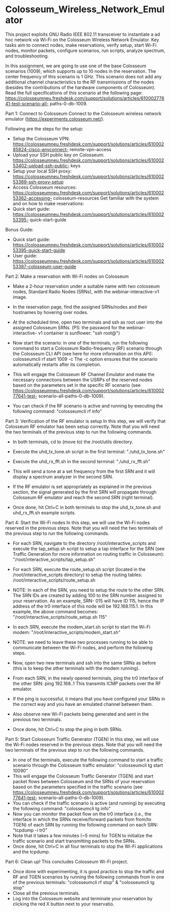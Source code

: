 # Colosseum_Wireless_Network_Emulator
This project exploits GNU Radio IEEE 802.11 transceiver to instantiate a ad hoc network via Wi-Fi on the Colosseum Wireless Network Emulator. Key tasks aim to connect nodes, make reservations, verify setup, start Wi-Fi nodes, monitor packets, configure scenarios, run scripts, analyze spectrum, and troubleshooting.

In this assignment, we are going to use one of the base Colosseum scenarios (1009), which supports up to 10 nodes in the reservation. The center frequency of this scenario is 1 GHz. This scenario does not add any additional channel characteristics to the RF transmissions of the nodes (besides the contributions of the hardware components of Colosseum). Read the full specifications of this scenario at the following page: https://colosseumneu.freshdesk.com/support/solutions/articles/61000277641-test-scenario-all- paths-0-db-1009.

Part 1: Connect to Colosseum Connect to the Colosseum wireless network emulator (https://experiments.colosseum.net/).

Following are the steps for the setup:

- Setup the Colosseum VPN: https://colosseumneu.freshdesk.com/support/solutions/articles/61000285824-cisco-anyconnect- remote-vpn-access
- Upload your SSH public key on Colosseum: https://colosseumneu.freshdesk.com/support/solutions/articles/61000253402-upload-ssh-public- keys
- Setup your local SSH proxy: https://colosseumneu.freshdesk.com/support/solutions/articles/61000253369-ssh-proxy-setup
- Access Colosseum resources: https://colosseumneu.freshdesk.com/support/solutions/articles/61000253362-accessing- colosseum-resources Get familiar with the system and on how to make reservations:
- Quick start guide: https://colosseumneu.freshdesk.com/support/solutions/articles/61000253395- quick-start-guide

Bonus Guide: 
- Quick start guide: https://colosseumneu.freshdesk.com/support/solutions/articles/61000253395-quick-start-guide
- User guide: https://colosseumneu.freshdesk.com/support/solutions/articles/61000253387-colosseum-user-guide
  
Part 2: Make a reservation with Wi-Fi nodes on Colosseum

- Make a 2-hour reservation under a suitable name with two colosseum nodes, Standard Radio Nodes (SRNs), with the webinar-interactive-v1 image.
- In the reservation page, find the assigned SRNs/nodes and their hostnames by hovering over nodes.
- At the scheduled time, open two terminals and ssh as root user into the assigned Colosseum SRNs. (PS: the password for the webinar-interactive- v1 container is sunflower: "ssh root@")

- Now start the scenario: in one of the terminals, run the following command to start a Colosseum Radio-frequency (RF) scenario through the Colosseum CLI API (see here for more information on this API): colosseumcli rf start 1009 -c The -c option ensures that the scenario automatically restarts after its completion.
- This will engage the Colosseum RF Channel Emulator and make the necessary connections between the USRPs of the reserved nodes based on the parameters set in the specific RF scenario (see https://colosseumneu.freshdesk.com/support/solutions/articles/61000277641-test- scenario-all-paths-0-db-1009).

- You can check if the RF scenario is active and running by executing the following command: "colosseumcli rf info"

Part 3: Verification of the RF emulator is setup 
In this step, we will verify that Colosseum RF emulator has been setup correctly. Note that you will need the two terminals of the previous step to run the following commands.

- In both terminals, cd to (move to) the /root/utils directory.
- Execute the uhd_tx_tone.sh script in the first terminal: "./uhd_tx_tone.sh"
- Execute the uhd_rx_fft.sh in the second terminal: "./uhd_rx_fft.sh"
- This will send a tone at a set frequency from the first SRN and it will display a spectrum analyzer in the second SRN.
- If the RF emulator is set appropriately as explained in the previous section, the signal generated by the first SRN will propagate through Colosseum RF emulator and reach the second SRN (right terminal).
  
- Once done, hit Ctrl+C in both terminals to stop the uhd_tx_tone.sh and uhd_rx_fft.sh example scripts.

Part 4: Start the Wi-Fi nodes 
In this step, we will use the Wi-Fi nodes reserved in the previous steps. Note that you will need the two terminals of the previous step to run the following commands.

- For each SRN, navigate to the directory /root/interactive_scripts and execute the tap_setup.sh script to setup a tap interface for the SRN (see Traffic Generation for more information on routing traffic in Colosseum): "/root/interactive_scripts/tap_setup.sh"
- For each SRN, execute the route_setup.sh script (located in the /root/interactive_scripts directory) to setup the routing tables: /root/interactive_scripts/route_setup.sh
- NOTE: In each of the SRN, you need to setup the route to the other SRN. The SRN IDs are created by adding 100 to the SRN number assigned to your reservation. As an example, SRN- 015 will have ID 115, hence the IP address of the tr0 interface of this node will be 192.168.115.1. In this example, the above command becomes: "/root/interactive_scripts/route_setup.sh 115"
- In each SRN, execute the modem_start.sh script to start the Wi-Fi modem: "/root/interactive_scripts/modem_start.sh"
- NOTE: we need to leave these two processes running to be able to communicate between the Wi-Fi nodes, and perform the following steps.

- Now, open two new terminals and ssh into the same SRNs as before (this is to keep the other terminals with the modem running).
- From each SRN, in the newly opened terminals, ping the tr0 interface of the other SRN: ping 192.168..1 This transmits ICMP packets over the RF emulator.
- If the ping is successful, it means that you have configured your SRNs in the correct way and you have an emulated channel between them.
- Also observe new Wi-Fi packets being generated and sent in the previous two terminals.
- Once done, hit Ctrl+C to stop the ping in both SRNs.

Part 5: Start Colosseum Traffic Generator (TGEN) 
In this step, we will use the Wi-Fi nodes reserved in the previous steps. Note that you will need the two terminals of the previous step to run the following commands.

- In one of the terminals, execute the following command to start a traffic scenario through the Colosseum traffic emulator: "colosseumcli tg start 10090"
- This will engage the Colosseum Traffic Generator (TGEN) and start packet flows between Colosseum and the SRNs of your reservation based on the parameters specified in the traffic scenario (see https://colosseumneu.freshdesk.com/support/solutions/articles/61000277641-test- scenario-all-paths-0-db-1009).
- You can check if the traffic scenario is active (and running) by executing the following command: "colosseumcli tg info"
- Now you can monitor the packet flow on the tr0 interface (i.e., the interface in which the SRNs receive/forward packets from from/to TGEN) of each SRN by running the following command on each SRN: "tcpdump -i tr0"
- Note that it takes a few minutes (~5 mins) for TGEN to initialize the traffic scenario and start transmitting packets to the SRNs.
- Once done, hit Ctrl+C in all four terminals to stop the Wi-Fi applications and the tcpdump.

Part 6: Clean up!
This concludes Colosseum Wi-Fi project.

- Once done with experimenting, it is good practice to stop the traffic and RF and TGEN scenarios by running the following commands from in one of the previous terminals: "colosseumcli rf stop" & "colosseumcli tg stop"
- Close all the previous terminals.
- Log into the Colosseum website and terminate your reservation by clicking the red X button next to your reservatio.
